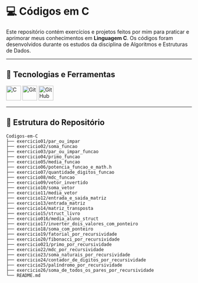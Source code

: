 # 💻 Códigos em C

Este repositório contém exercícios e projetos feitos por mim para praticar e aprimorar meus conhecimentos em **Linguagem C**. Os códigos foram desenvolvidos durante os estudos da disciplina de Algoritmos e Estruturas de Dados.

---

## 🚀 Tecnologias e Ferramentas

<div style="display: inline_block">
  <img src="https://cdn.jsdelivr.net/gh/devicons/devicon/icons/c/c-original.svg" width="40" title="C"/>
  <img src="https://cdn.jsdelivr.net/gh/devicons/devicon/icons/git/git-original.svg" width="40" title="Git"/>
  <img src="https://cdn.jsdelivr.net/gh/devicons/devicon/icons/github/github-original.svg" width="40" title="GitHub"/>
</div>

---

## 📁 Estrutura do Repositório

```plaintext
Codigos-em-C
├── exercicio01/par_ou_impar
├── exercicio02/soma_funcao
├── exercicio03/par_ou_impar_funcao
├── exercicio04/primo_funcao
├── exercicio05/media_funcao
├── exercicio06/potencia_funcao_e_math.h
├── exercicio07/quantidade_digitos_funcao
├── exercicio08/mdc_funcao
├── exercicio09/vetor_invertido 
├── exercicio10/soma_vetor
├── exercicio11/media_vetor
├── exercicio12/entrada_e_saida_matriz
├── exercicio13/entrada_matriz
├── exercicio14/matriz_transposta
├── exercicio15/struct_livro
├── exercicio016/media_aluno_struct
├── exercicio17/inverter_dois_valores_com_ponteiro
├── exercicio18/soma_com_ponteiro
├── exercicio19/fatorial_por_recursividade
├── exercicio20/fibonacci_por_recursividade
├── exercicio021/primo_por_recursividade
├── exercicio22/mdc_por_recursividade
├── exercicio23/soma_naturais_por_recursividade
├── exercicio24/contador_de_digitos_por_recursividade
├── exercicio25/palíndromo_por_recursividade
├── exercicio26/soma_de_todos_os_pares_por_recursividade
└── README.md             
